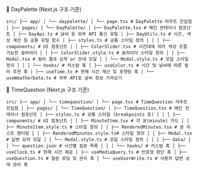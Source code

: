 📁 DayPalette (Next.js 구조 기준)

<pre><code>src/ ├── app/ │ └── daypalette/ │ └── page.tsx # DayPalette 라우트 진입점 │ ├── pages/ │ └── DayPalette/ │ ├── DayPalette.tsx # 메인 컨테이너 컴포넌트 │ ├── DayApi.ts # 날씨 등 외부 API 통신 유틸 │ ├── DayUtils.ts # 시간, 색상 계산 등 공통 유틸 함수 │ ├── styles.ts # 공통 스타일 정의 │ │ │ ├── components/ # UI 컴포넌트 │ │ ├── ColorSlider.tsx # 시간대에 따라 색상 조절 가능한 슬라이더 │ │ ├── ColorSlider.style.ts # 슬라이더 스타일 정의 │ │ ├── Modal.tsx # 컬러 결과 요약 or 안내 모달 │ │ └── Modal.style.ts # 모달 스타일 정의 │ │ │ └── hooks/ # 커스텀 훅 │ ├── useColor.ts # 시간 및 날씨에 따른 컬러 추천 훅 │ ├── useTime.ts # 현재 시간 계산 및 포맷팅 훅 │ └── useWeatherData.ts # 외부 API로 날씨 정보 가져오기 </code></pre>

📁 TimeQuestion (Next.js 구조 기준)

<pre><code>src/ ├── app/ │ └── timequestion/ │ └── page.tsx # TimeQuestion 라우트 진입점 │ ├── pages/ │ └── TimeQuestion/ │ ├── TimeQuestion.tsx # 메인 컨테이너 컴포넌트 │ ├── styles.ts # 공통 스타일 (breakpoints 등) │ │ │ ├── components/ # UI 컴포넌트 │ │ ├── MinuteItem.tsx # 각 분(minute) 카드 │ │ ├── MinuteItem.style.ts # 스타일 정의 │ │ ├── RenderedMinutes.tsx # 분 리스트 렌더링 │ │ ├── RenderedMinutes.style.ts# 스타일 정의 │ │ ├── Modal.tsx # 답변 요약 모달 │ │ └── Modal.style.ts # 모달 스타일 정의 │ │ │ ├── data/ │ │ └── question.json # 시간별 질문 목록 │ │ │ └── hooks/ # 커스텀 훅 │ ├── useClock.ts # 현재 시간 제공 │ ├── useMediaQuery.ts # 반응형 판단 훅 │ ├── useQuestion.ts # 질문 로딩 및 관리 훅 │ └── useUserWrite.ts # 사용자 답변 상태 관리 훅 </code></pre>
